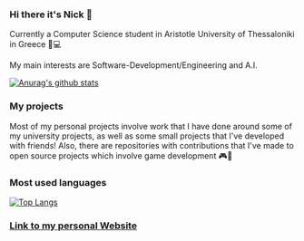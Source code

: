 ### Hi there it's Nick 👋

<!--
**nikopetr/nikopetr** is a ✨ _special_ ✨ repository because its `README.md` (this file) appears on your GitHub profile.

Here are some ideas to get you started:

- 🔭 I’m currently working on ...
- 🌱 I’m currently learning ...
- 👯 I’m looking to collaborate on ...
- 🤔 I’m looking for help with ...
- 💬 Ask me about ...
- 📫 How to reach me: ...
- 😄 Pronouns: ...
- ⚡ Fun fact: ..
-->

Currently a Computer Science student in Aristotle University of Thessaloniki in Greece 📖💻

My main interests are Software-Development/Engineering and A.I.

[![Anurag's github stats](https://github-readme-stats.vercel.app/api?username=nikopetr&count_private=true&show_icons=true&theme=vue&include_all_commits)](https://github.com/anuraghazra/github-readme-stats)

### My projects
Most of my personal projects involve work that I have done around some of my university projects, as well as some small projects that I've developed with friends!
Also, there are repositories with contributions that I've made to open source projects which involve game development 🎮🎲

### Most used languages
[![Top Langs](https://github-readme-stats.vercel.app/api/top-langs/?username=nikopetr&layout=compact&show_icons=true&theme=vue&include_all_commits=true&count_private=true&exclude_repo=R-Star-Tree,Memory-Game,nikopetr.github.io)](https://github.com/anuraghazra/github-readme-stats)

### [Link to my personal Website](https://nikopetr.github.io/Personal-Website/personal-page "Nikolas Petrou - Personal Website")



